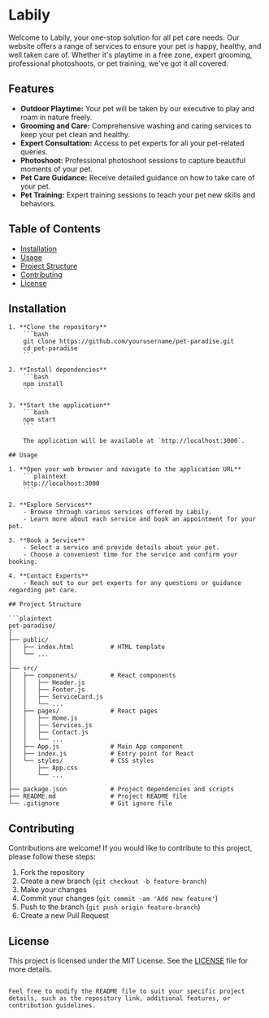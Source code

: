 
# Labily

Welcome to Labily, your one-stop solution for all pet care needs. Our website offers a range of services to ensure your pet is happy, healthy, and well taken care of. Whether it's playtime in a free zone, expert grooming, professional photoshoots, or pet training, we've got it all covered.

## Features

- **Outdoor Playtime:** Your pet will be taken by our executive to play and roam in nature freely.
- **Grooming and Care:** Comprehensive washing and caring services to keep your pet clean and healthy.
- **Expert Consultation:** Access to pet experts for all your pet-related queries.
- **Photoshoot:** Professional photoshoot sessions to capture beautiful moments of your pet.
- **Pet Care Guidance:** Receive detailed guidance on how to take care of your pet.
- **Pet Training:** Expert training sessions to teach your pet new skills and behaviors.

## Table of Contents

- [Installation](#installation)
- [Usage](#usage)
- [Project Structure](#project-structure)
- [Contributing](#contributing)
- [License](#license)

## Installation
```
1. **Clone the repository**
    ```bash
    git clone https://github.com/yourusername/pet-paradise.git
    cd pet-paradise
    ```

2. **Install dependencies**
    ```bash
    npm install
    ```

3. **Start the application**
    ```bash
    npm start
    ```

    The application will be available at `http://localhost:3000`.

## Usage

1. **Open your web browser and navigate to the application URL**
    ```plaintext
    http://localhost:3000
    ```

2. **Explore Services**
    - Browse through various services offered by Labily.
    - Learn more about each service and book an appointment for your pet.

3. **Book a Service**
    - Select a service and provide details about your pet.
    - Choose a convenient time for the service and confirm your booking.

4. **Contact Experts**
    - Reach out to our pet experts for any questions or guidance regarding pet care.

## Project Structure

```plaintext
pet-paradise/
│
├── public/
│   ├── index.html          # HTML template
│   └── ...
│
├── src/
│   ├── components/         # React components
│   │   ├── Header.js
│   │   ├── Footer.js
│   │   ├── ServiceCard.js
│   │   └── ...
│   ├── pages/              # React pages
│   │   ├── Home.js
│   │   ├── Services.js
│   │   ├── Contact.js
│   │   └── ...
│   ├── App.js              # Main App component
│   ├── index.js            # Entry point for React
│   └── styles/             # CSS styles
│       ├── App.css
│       └── ...
│
├── package.json            # Project dependencies and scripts
├── README.md               # Project README file
└── .gitignore              # Git ignore file
```

## Contributing

Contributions are welcome! If you would like to contribute to this project, please follow these steps:

1. Fork the repository
2. Create a new branch (`git checkout -b feature-branch`)
3. Make your changes
4. Commit your changes (`git commit -am 'Add new feature'`)
5. Push to the branch (`git push origin feature-branch`)
6. Create a new Pull Request

## License

This project is licensed under the MIT License. See the [LICENSE](LICENSE) file for more details.
```

Feel free to modify the README file to suit your specific project details, such as the repository link, additional features, or contribution guidelines.
